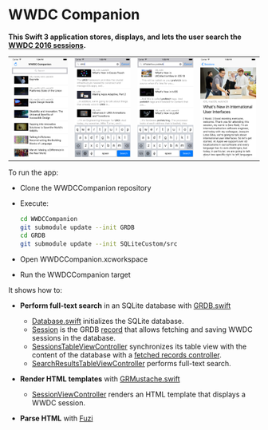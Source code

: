 WWDC Companion
==============

**This Swift 3 application stores, displays, and lets the user search the [WWDC 2016 sessions](https://developer.apple.com/videos/wwdc2016/).**

|         |         |         |         |
| :-----: | :-----: | :-----: | :-----: |
| ![Screen shot 1](Images/Screen1.png) | ![Screen shot 2](Images/Screen2.png) | ![Screen shot 3](Images/Screen3.png) | ![Screen shot 4](Images/Screen4.png) |

To run the app:

- Clone the WWDCCompanion repository
- Execute:
    
    ```sh
    cd WWDCCompanion
    git submodule update --init GRDB
    cd GRDB
    git submodule update --init SQLiteCustom/src
    ```
- Open WWDCCompanion.xcworkspace
- Run the WWDCCompanion target

It shows how to:

- **Perform full-text search** in an SQLite database with [GRDB.swift](http://github.com/groue/GRDB.swift)
    - [Database.swift](WWDCCompanion/Models/Database.swift) initializes the SQLite database.
    - [Session](WWDCCompanion/Models/Session.swift) is the GRDB [record](https://github.com/groue/GRDB.swift#records) that allows fetching and saving WWDC sessions in the database.
    - [SessionsTableViewController](WWDCCompanion/Controllers/SessionsTableViewController.swift) synchronizes its table view with the content of the database with a [fetched records controller](https://github.com/groue/GRDB.swift#fetchedrecordscontroller).
    - [SearchResultsTableViewController](WWDCCompanion/Controllers/SearchResultsTableViewController.swift) performs full-text search.
    
- **Render HTML templates** with [GRMustache.swift](https://github.com/groue/GRMustache.swift)
    - [SessionViewController](WWDCCompanion/Controllers/SessionViewController.swift) renders an HTML template that displays a WWDC session.
    
- **Parse HTML** with [Fuzi](https://github.com/cezheng/Fuzi)
